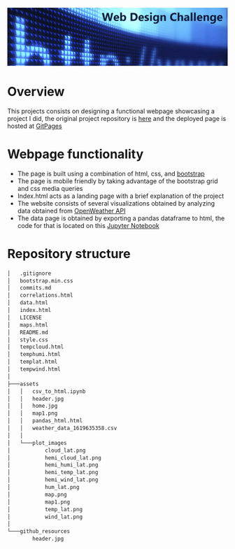 ![header](github_resources/header.jpg)

# **Overview**

This projects consists on designing a functional webpage showcasing a project I did, the original project repository is [here](https://github.com/JuanjoFernandez/python-api-challenge) and the deployed page is hosted at [GitPages](https://juanjofernandez.github.io/Web-Desing-Challenge/index.html)

# **Webpage functionality**

- The page is built using a combination of html, css, and [bootstrap](https://getbootstrap.com/)
- The page is mobile friendly by taking advantage of the bootstrap grid and css media queries
- Index.html acts as a landing page with a brief explanation of the project
- The website consists of several visualizations obtained by analyzing data obtained from [OpenWeather API](https://openweathermap.org/)
- The data page is obtained by exporting a pandas dataframe to html, the code for that is located on this [Jupyter Notebook](assets/csv_to_html.ipynb)

# **Repository structure**
````bash
│   .gitignore
│   bootstrap.min.css
│   commits.md
│   correlations.html
│   data.html
│   index.html
│   LICENSE
│   maps.html
│   README.md
│   style.css
│   tempcloud.html
│   temphumi.html
│   templat.html
│   tempwind.html
│
├───assets
│   │   csv_to_html.ipynb
│   │   header.jpg
│   │   home.jpg
│   │   map1.png
│   │   pandas_html.html
│   │   weather_data_1619635358.csv
│   │
│   └───plot_images
│           cloud_lat.png
│           hemi_cloud_lat.png
│           hemi_humi_lat.png
│           hemi_temp_lat.png
│           hemi_wind_lat.png
│           hum_lat.png
│           map.png
│           map1.png
│           temp_lat.png
│           wind_lat.png
│
└───github_resources
        header.jpg
````
